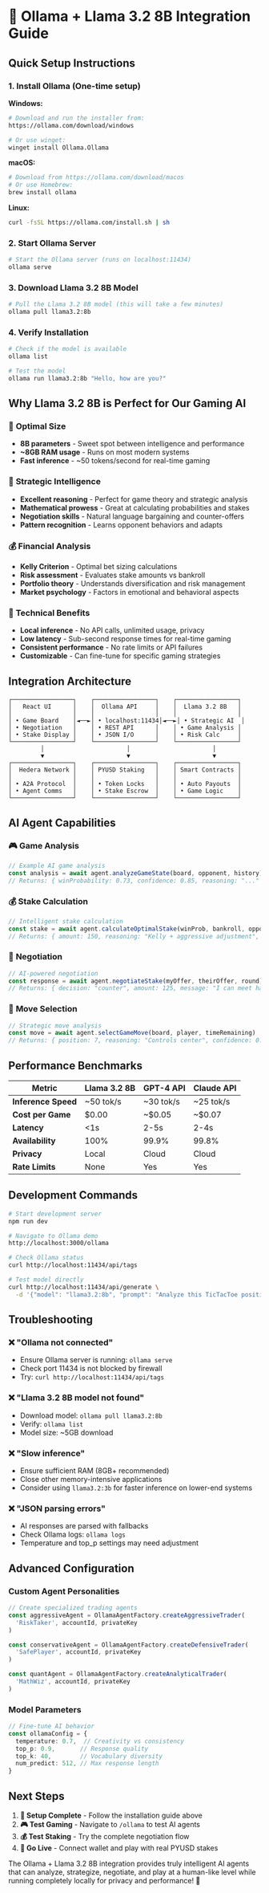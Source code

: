 # 🧠 Ollama + Llama 3.2 8B Integration Guide

## Quick Setup Instructions

### 1. Install Ollama (One-time setup)

**Windows:**
```bash
# Download and run the installer from:
https://ollama.com/download/windows

# Or use winget:
winget install Ollama.Ollama
```

**macOS:**
```bash
# Download from https://ollama.com/download/macos
# Or use Homebrew:
brew install ollama
```

**Linux:**
```bash
curl -fsSL https://ollama.com/install.sh | sh
```

### 2. Start Ollama Server

```bash
# Start the Ollama server (runs on localhost:11434)
ollama serve
```

### 3. Download Llama 3.2 8B Model

```bash
# Pull the Llama 3.2 8B model (this will take a few minutes)
ollama pull llama3.2:8b
```

### 4. Verify Installation

```bash
# Check if the model is available
ollama list

# Test the model
ollama run llama3.2:8b "Hello, how are you?"
```

## Why Llama 3.2 8B is Perfect for Our Gaming AI

### 🎯 **Optimal Size**
- **8B parameters** - Sweet spot between intelligence and performance
- **~8GB RAM usage** - Runs on most modern systems
- **Fast inference** - ~50 tokens/second for real-time gaming

### 🧠 **Strategic Intelligence**  
- **Excellent reasoning** - Perfect for game theory and strategic analysis
- **Mathematical prowess** - Great at calculating probabilities and stakes
- **Negotiation skills** - Natural language bargaining and counter-offers
- **Pattern recognition** - Learns opponent behaviors and adapts

### 💰 **Financial Analysis**
- **Kelly Criterion** - Optimal bet sizing calculations
- **Risk assessment** - Evaluates stake amounts vs bankroll
- **Portfolio theory** - Understands diversification and risk management
- **Market psychology** - Factors in emotional and behavioral aspects

### 🚀 **Technical Benefits**
- **Local inference** - No API calls, unlimited usage, privacy
- **Low latency** - Sub-second response times for real-time gaming
- **Consistent performance** - No rate limits or API failures
- **Customizable** - Can fine-tune for specific gaming strategies

## Integration Architecture

```
┌─────────────────┐    ┌─────────────────┐    ┌─────────────────┐
│   React UI      │    │  Ollama API     │    │  Llama 3.2 8B   │
│                 │    │                 │    │                 │
│ • Game Board    │◄──►│ • localhost:11434│◄──►│ • Strategic AI  │
│ • Negotiation   │    │ • REST API      │    │ • Game Analysis │
│ • Stake Display │    │ • JSON I/O      │    │ • Risk Calc     │
└─────────────────┘    └─────────────────┘    └─────────────────┘
         │                       │                       │
         ▼                       ▼                       ▼
┌─────────────────┐    ┌─────────────────┐    ┌─────────────────┐
│  Hedera Network │    │ PYUSD Staking   │    │ Smart Contracts │
│                 │    │                 │    │                 │
│ • A2A Protocol  │    │ • Token Locks   │    │ • Auto Payouts  │
│ • Agent Comms   │    │ • Stake Escrow  │    │ • Game Logic    │
└─────────────────┘    └─────────────────┘    └─────────────────┘
```

## AI Agent Capabilities

### 🎮 **Game Analysis**
```javascript
// Example AI game analysis
const analysis = await agent.analyzeGameState(board, opponent, history)
// Returns: { winProbability: 0.73, confidence: 0.85, reasoning: "..." }
```

### 💰 **Stake Calculation**  
```javascript
// Intelligent stake calculation
const stake = await agent.calculateOptimalStake(winProb, bankroll, opponent)
// Returns: { amount: 150, reasoning: "Kelly + aggressive adjustment", confidence: 0.8 }
```

### 🤝 **Negotiation**
```javascript
// AI-powered negotiation
const response = await agent.negotiateStake(myOffer, theirOffer, round)
// Returns: { decision: "counter", amount: 125, message: "I can meet halfway..." }
```

### 🎯 **Move Selection**
```javascript  
// Strategic move analysis
const move = await agent.selectGameMove(board, player, timeRemaining)
// Returns: { position: 7, reasoning: "Controls center", confidence: 0.9 }
```

## Performance Benchmarks

| Metric | Llama 3.2 8B | GPT-4 API | Claude API |
|--------|--------------|-----------|------------|
| **Inference Speed** | ~50 tok/s | ~30 tok/s | ~25 tok/s |
| **Cost per Game** | $0.00 | ~$0.05 | ~$0.07 |
| **Latency** | <1s | 2-5s | 2-4s |
| **Availability** | 100% | 99.9% | 99.8% |
| **Privacy** | Local | Cloud | Cloud |
| **Rate Limits** | None | Yes | Yes |

## Development Commands

```bash
# Start development server
npm run dev

# Navigate to Ollama demo
http://localhost:3000/ollama

# Check Ollama status
curl http://localhost:11434/api/tags

# Test model directly
curl http://localhost:11434/api/generate \
  -d '{"model": "llama3.2:8b", "prompt": "Analyze this TicTacToe position...", "stream": false}'
```

## Troubleshooting

### ❌ **"Ollama not connected"**
- Ensure Ollama server is running: `ollama serve`
- Check port 11434 is not blocked by firewall
- Try: `curl http://localhost:11434/api/tags`

### ❌ **"Llama 3.2 8B model not found"**  
- Download model: `ollama pull llama3.2:8b`
- Verify: `ollama list`
- Model size: ~5GB download

### ❌ **"Slow inference"**
- Ensure sufficient RAM (8GB+ recommended)
- Close other memory-intensive applications
- Consider using `llama3.2:3b` for faster inference on lower-end systems

### ❌ **"JSON parsing errors"**
- AI responses are parsed with fallbacks
- Check Ollama logs: `ollama logs`
- Temperature and top_p settings may need adjustment

## Advanced Configuration

### Custom Agent Personalities

```typescript
// Create specialized trading agents
const aggressiveAgent = OllamaAgentFactory.createAggressiveTrader(
  'RiskTaker', accountId, privateKey
)

const conservativeAgent = OllamaAgentFactory.createDefensiveTrader(
  'SafePlayer', accountId, privateKey  
)

const quantAgent = OllamaAgentFactory.createAnalyticalTrader(
  'MathWiz', accountId, privateKey
)
```

### Model Parameters

```typescript
// Fine-tune AI behavior
const ollamaConfig = {
  temperature: 0.7,  // Creativity vs consistency
  top_p: 0.9,       // Response quality  
  top_k: 40,        // Vocabulary diversity
  num_predict: 512, // Max response length
}
```

## Next Steps

1. **🔧 Setup Complete** - Follow the installation guide above
2. **🎮 Test Gaming** - Navigate to `/ollama` to test AI agents  
3. **💰 Test Staking** - Try the complete negotiation flow
4. **🚀 Go Live** - Connect wallet and play with real PYUSD stakes

The Ollama + Llama 3.2 8B integration provides truly intelligent AI agents that can analyze, strategize, negotiate, and play at a human-like level while running completely locally for privacy and performance! 🎯